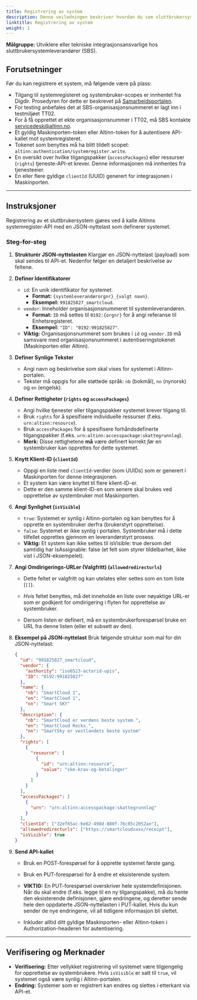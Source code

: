 ```yaml
---
title: Registrering av system
description: Denne veiledningen beskriver hvordan du som sluttbrukersystemleverandør registrerer et system i systemregisteret.
linktitle: Registrering av system
weight: 1
---
```


**Målgruppe:** Utviklere eller tekniske integrasjonsansvarlige hos sluttbrukersystemleverandører (SBS).

## Forutsetninger

Før du kan registrere et system, må følgende være på plass:

  * Tilgang til systemregisteret og systembruker-scopes er innhentet fra Digdir. Prosedyren for dette er beskrevet på [Samarbeidsportalen](https://samarbeid.digdir.no/altinn/kom-i-gang/2868).
  * For testing anbefales det at SBS-organisasjonsnummeret er lagt inn i testmiljøet TT02.
  * For å få opprettet et ekte organisasjonsnummer i TT02, må SBS kontakte servicedesk@altinn.no.
  * Et gyldig Maskinporten-token eller Altinn-token for å autentisere API-kallet mot systemregisteret.
  * Tokenet som benyttes må ha blitt tildelt scopet: `altinn:authentication/systemregister.write`.
  * En oversikt over hvilke tilgangspakker (`accessPackages`) eller ressurser (`rights`) tjeneste-API-et krever. Denne informasjonen må innhentes fra tjenesteeier.
  * En eller flere gyldige `clientId` (UUID) generert for integrasjonen i Maskinporten.
  

-----

## Instruksjoner

Registrering av et sluttbrukersystem gjøres ved å kalle Altinns systemregister-API med en JSON-nyttelast som definerer systemet.

### Steg-for-steg

1.  **Strukturér JSON-nyttelasten**
    Klargjør en JSON-nyttelast (payload) som skal sendes til API-et. Nedenfor følger en detaljert beskrivelse av feltene.

2.  **Definer Identifikatorer**

     * `id`: En unik identifikator for systemet.
         * **Format:** `{systemleverandørorgnr}_{valgt navn}`.
         * **Eksempel:** `991825827_smartcloud`.
     * `vendor`: Inneholder organisasjonsnummeret til systemleverandøren.
         * **Format:** `ID` må settes til `0192:{orgnr}` for å angi referanse til Enhetsregisteret.
         * **Eksempel:** `"ID": "0192:991825827"`.
     * **Viktig:** Organisasjonsnummeret som brukes i `id` og `vendor.ID` må samsvare med organisasjonsnummeret i autentiseringstokenet (Maskinporten eller Altinn).

3.  **Definer Synlige Tekster**

     * Angi navn og beskrivelse som skal vises for systemet i Altinn-portalen.
     * Tekster må oppgis for alle støttede språk: `nb` (bokmål), `nn` (nynorsk) og `en` (engelsk).

4.  **Definer Rettigheter (`rights` og `accessPackages`)**

     * Angi hvilke tjenester eller tilgangspakker systemet krever tilgang til.
     * Bruk `rights` for å spesifisere individuelle ressurser (f.eks. `urn:altinn:resource`).
     * Bruk `accessPackages` for å spesifisere forhåndsdefinerte tilgangspakker (f.eks. `urn:altinn:accesspackage:skattegrunnlag`).
     * **Merk:** Disse rettighetene **må** være definert korrekt *før* en systembruker kan opprettes for dette systemet.

5.  **Knytt Klient-ID (`clientId`)**

     * Oppgi en liste med `clientId`-verdier (som UUIDs) som er generert i Maskinporten for denne integrasjonen.
     * Et system kan være knyttet til flere klient-ID-er.
     * Dette er den samme klient-ID-en som senere skal brukes ved opprettelse av systembruker mot Maskinporten.

6.  **Angi Synlighet (`isVisible`)**

     * `true`: Systemet er synlig i Altinn-portalen og kan benyttes for å opprette en systembruker derfra (brukerstyrt opprettelse).
     * `false`: Systemet er ikke synlig i portalen. Systembruker må i dette tilfellet opprettes gjennom en leverandørstyrt prosess.
     * **Viktig:** Et system kan ikke settes til isVisible: true dersom det samtidig har IsAssignable: false (et felt som styrer tildelbarhet, ikke vist i JSON-eksempelet).

7. **Angi Omdirigerings-URLer (Valgfritt) (`allowedredirecturls`)**

    * Dette feltet er valgfritt og kan utelates eller settes som en tom liste (`[]`).

    * *Hvis* feltet benyttes, må det inneholde en liste over nøyaktige URL-er som er godkjent for omdirigering i flyten for opprettelse av systembruker.

    * Dersom listen er definert, må en systembrukerforespørsel bruke en URL fra denne listen (eller et subsett av den).

8.  **Eksempel på JSON-nyttelast**
    Bruk følgende struktur som mal for din JSON-nyttelast:

    ```json
    {
      "id": "991825827_smartcloud",
      "vendor": {
        "authority": "iso6523-actorid-upis",
        "ID": "0192:991825827"
      },
      "name": {
        "nb": "SmartCloud 1",
        "en": "SmartCloud 1",
        "nn": "Smart SKY"
      },
      "description": {
        "nb": "SmartCloud er verdens beste system.",
        "en": "SmartCloud Rocks.",
        "nn": "SmartSky er vestlandets beste system"
      },
      "rights": [
        {
          "resource": [
            {
              "id": "urn:altinn:resource",
              "value": "ske-krav-og-betalinger"
            }
          ]
        }
      ],
      "accessPackages": [
        {
          "urn": "urn:altinn:accesspackage:skattegrunnlag"
        }
      ],
      "clientId": ["32ef65ac-6e62-498d-880f-76c85c2052ae"],
      "allowedredirecturls": ["https://smartcloudxxxx/receipt"],
      "isVisible": true
    }
    ```

9.  **Send API-kallet**

    * Bruk en POST-forespørsel for å opprette systemet første gang.

    * Bruk en PUT-forespørsel for å endre et eksisterende system.

    * **VIKTIG:** En PUT-forespørsel overskriver hele systemdefinisjonen. Når du skal endre (f.eks. legge til en ny tilgangspakke), må du hente den eksisterende definisjonen, gjøre endringene, og deretter sende hele den oppdaterte JSON-nyttelasten i PUT-kallet. Hvis du kun sender de nye endringene, vil all tidligere informasjon bli slettet.

    * Inkluder alltid ditt gyldige Maskinporten- eller Altinn-token i Authorization-headeren for autentisering.
-----

## Verifisering og Merknader

  * **Verifisering:** Etter vellykket registrering vil systemet være tilgjengelig for opprettelse av systembrukere. Hvis `isVisible` er satt til `true`, vil systemet også være synlig i Altinn-portalen.
  * **Endring:** Systemer som er registrert kan endres og slettes i etterkant via API-et.